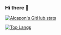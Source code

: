 ### Hi there 👋

[![Alcapon's GitHub stats](https://github-readme-stats.vercel.app/api?username=alcaponrandom&count_private=true&show_icons=true&theme=transparent)](https://github.com/alcaponrandom/github-readme-stats)

[![Top Langs](https://github-readme-stats.vercel.app/api/top-langs/?username=alcaponrandom)](https://github.com/anuraghazra/github-readme-stats)
